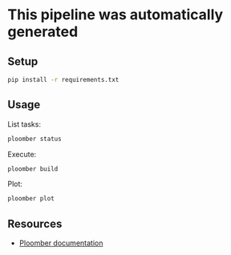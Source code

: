 # This pipeline was automatically generated

## Setup

```sh
pip install -r requirements.txt
```

## Usage

List tasks:

```sh
ploomber status
```

Execute:

```sh
ploomber build
```

Plot:

```sh
ploomber plot
```

## Resources

* [Ploomber documentation](https://docs.ploomber.io)